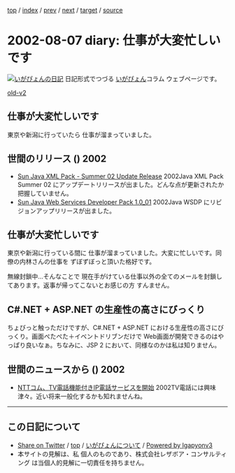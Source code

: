 [top](../index.html) 
 / [index](index.html) 
 / [prev](ig020806.html) 
 / [next](ig020808.html) 
 / [target](https://www.igapyon.jp/igapyon/diary/2002/ig020807.html) 
 / [source](https://github.com/igapyon/diary/blob/master/2002/ig020807.src.md) 

2002-08-07 diary: 仕事が大変忙しいです
=====================================================================================================
[![いがぴょんの日記](https://www.igapyon.jp/igapyon/diary/images/iga200306s.jpg "いがぴょん")](https://www.igapyon.jp/igapyon/diary/memo/memoigapyon.html) 日記形式でつづる [いがぴょん](https://www.igapyon.jp/igapyon/diary/memo/memoigapyon.html)コラム ウェブページです。

[old-v2](ig020807-orig.html)

## 仕事が大変忙しいです

東京や新潟に行っていたら 仕事が溜まっていました。


## 世間のリリース () 2002

* [Sun Java XML Pack - Summer 02 Update Release](http://java.sun.com/xml/downloads/javaxmlpack.html)  2002Java XML Pack Summer 02 にアップデートリリースが出ました。どんな点が更新されたか把握していません。
* [Sun Java Web Services Developer Pack 1.0_01](http://java.sun.com/webservices/downloads/webservicespack.html)  2002Java WSDP にリビジョンアップリリースが出ました。

## 仕事が大変忙しいです

東京や新潟に行っている間に 仕事が溜まっていました。大変に忙しいです。同僚の内林さんの仕事を ずぼずぼっと頂いた格好です。

無線封鎖中…そんなことで 現在手がけている仕事以外の全てのメールを封鎖してあります。返事が帰ってこないとお感じの方 すんません。

## C#.NET + ASP.NET の生産性の高さにびっくり

ちょびっと触っただけですが、C#.NET + ASP.NET における生産性の高さにびっくり。画面ぺたぺた＋イベントドリブンだけで
Web画面が開発できるのはやっぱり良いなぁ。ちなみに、JSP 2 において、同様なのかは私は知りません。

## 世間のニュースから () 2002

* [NTTコム、TV電話機能付きIP電話サービスを開始](http://www.zdnet.co.jp/news/0208/06/njbt_07.html)  2002TV電話には興味津々。近い将来一般化するかも知れませんね。


----------------------------------------------------------------------------------------------------

## この日記について

* [Share on Twitter](https://twitter.com/intent/tweet?hashtags=igapyon%2Cdiary%2C%E3%81%84%E3%81%8C%E3%81%B4%E3%82%87%E3%82%93&text=%E4%BB%95%E4%BA%8B%E3%81%8C%E5%A4%A7%E5%A4%89%E5%BF%99%E3%81%97%E3%81%84%E3%81%A7%E3%81%99&url=https%3A%2F%2Fwww.igapyon.jp%2Figapyon%2Fdiary%2F2002%2Fig020807.html) / [top](../index.html) / [いがぴょんについて](https://www.igapyon.jp/igapyon/diary/memo/memoigapyon.html) / [Powered by Igapyonv3](https://github.com/igapyon/igapyonv3)
* 本サイトの見解は、私 個人のものであり、株式会社レザボア・コンサルティング は当個人的見解に一切責任を持ちません。 
